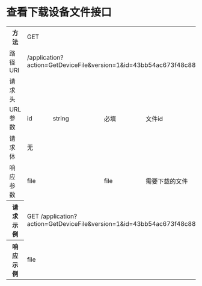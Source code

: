 # 查看下载设备文件接口

<table>
<tr><th>方法</th><td colspan="4">GET</th></tr>
<tr><td>路径URI</td><td colspan="4">/application?action=GetDeviceFile&version=1&id=43bb54ac673f48c88300fa6e6d3c9481</td></tr>
<tr><td>请求头</td><td colspan="4"></td></tr>

<tr><td rowspan="1">URL参数</td><td>id</td><td>string</td><td>必填</td><td>文件id </td></tr>

<tr><td>请求体</td><td colspan="4">无</td></tr>

<tr><td rowspan="1">响应参数</td><td colspan="2">file</td><td>file</td><td>需要下载的文件</td></tr>
<tr><th>请求示例</th><td colspan="4">GET /application?action=GetDeviceFile&version=1&id=43bb54ac673f48c88300fa6e6d3c9481
</th></tr>
<tr><th>响应示例</th><td colspan="4">file
</th></tr>
</table>